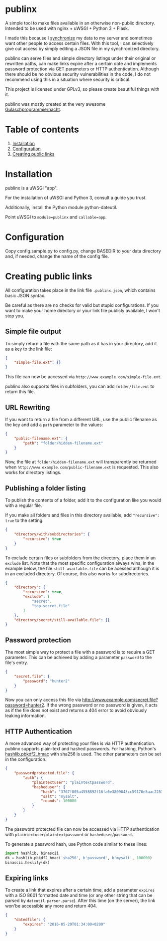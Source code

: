 # publinx
A simple tool to make files available in an otherwise non-public directory. Intended to be used with nginx + uWSGI + Python 3 + Flask.

I made this because I [synchronize](https://www.syncthing.net/) my data to my server and sometimes want other people to access certain files. With this tool, I can selectively give out access by simply editing a JSON file in my synchronized directory.

publinx can serve files and simple directory listings under their original or rewritten paths, can make links expire after a certain date and implements password protection via GET parameters or HTTP authentication. Although there should be no obvious security vulnerabilities in the code, I do not recommend using this in a situation where security is critical.

This project is licensed under GPLv3, so please create beautiful things with it.

publinx was mostly created at the very awesome [Gulaschprogrammiernacht](https://gulas.ch/).


# Table of contents
1. [Installation](#installation)
2. [Configuration](#configuration)
3. [Creating public links](#creating-public-links)

# Installation
publinx is a uWSGI "app".

For the installation of uWSGI and Python 3, consult a guide you trust.

Additionally, install the Python module python-dateutil.

Point uWSGI to `module=publinx` and `callable=app`.


# Configuration
Copy config.sample.py to config.py, change BASEDIR to your data directory and, if needed, change the name of the config file.


# Creating public links

All configuration takes place in the link file `.publinx.json`, which contains basic JSON syntax.

Be careful as there are no checks for valid but stupid configurations. If you want to make your home directory or your link file publicly available, I won't stop you.


## Simple file output
To simply return a file with the same path as it has in your directory, add it as a key to the link file:
```json
{
    "simple-file.ext": {}
}
```
This file can now be accessed via `http://www.example.com/simple-file.ext`.

publinx also supports files in subfolders, you can add `folder/file.ext` to return this file.


## URL Rewriting
If you want to return a file from a different URL, use the public filename as the key and add a `path` parameter to the values:
```json
{
    "public-filename.ext": {
        "path": "folder/hidden-filename.ext"
    }
}
```
Now, the file at `folder/hidden-filename.ext` will transparently be returned when `http://www.example.com/public-filename.ext` is requested. This also works for directory listings.


## Publishing a folder listing
To publish the contents of a folder, add it to the configuration like you would with a regular file.

If you make all folders and files in this directory available, add `"recursive": true` to the setting.

```json
{
    "directory/with/subdirectories": {
        "recursive": true
    }
}
```
To exclude certain files or subfolders from the directory, place them in an `exclude` list. Note that the most specific configuration always wins, in the example below, the file `still-available.file` can be acessed although it is in an excluded directory. Of course, this also works for subdirectories.
```json
{
    "directory": {
        "recursive": true,
        "exclude": [
            "secret",
            "top-secret.file"
        ]
    },
    "directory/secret/still-available.file": {}
}
```

## Password protection
The most simple way to protect a file with a password is to require a GET parameter. This can be achieved by adding a parameter `password` to the file's entry.
```json
{
    "secret.file": {
        "password": "hunter2"
    }
}
```
Now you can only access this file via http://www.example.com/secret.file?password=hunter2. If the wrong password or no password is given, it acts as if the file does not exist and returns a 404 error to avoid obviously leaking information.


## HTTP Authentication
A more advanced way of protecting your files is via HTTP authentication. publinx supports plain-text and hashed passwords. For hashing, Python's [hashlib.pbkdf2_hmac](https://docs.python.org/3/library/hashlib.html#hashlib.pbkdf2_hmac) with sha256 is used. The other parameters can be set in the configuration.
```json
{
    "passwordprotected.file": {
        "auth": {
            "plaintextuser": "plaintextpassword",
            "hasheduser": {
                "hash": "3767f805a4558892f16fa0e3809043cc59170e5aac22534db508888bb11cb0cf",
                "salt": "mysalt",
                "rounds": 100000
            }
        }
    }
}
```
The password protected file can now be accessed via HTTP authentication with `plaintextuser`/`plaintextpassword` or `hasheduser`/`password`.

To generate a password hash, use Python code similar to these lines:
```python
import hashlib, binascii
dk = hashlib.pbkdf2_hmac('sha256', b'password', b'mysalt', 100000)
binascii.hexlify(dk)
```

## Expiring links

To create a link that expires after a certain time, add a parameter `expires` with a ISO 8601 formatted date and time (or any other string that can be parsed by `dateutil.parser.parse`). After this time (on the server), the link won'be accessible any more and return 404.
```json
{
    "datedfile": {
        "expires": "2016-05-29T01:34:00+0200"
    }
}
```
